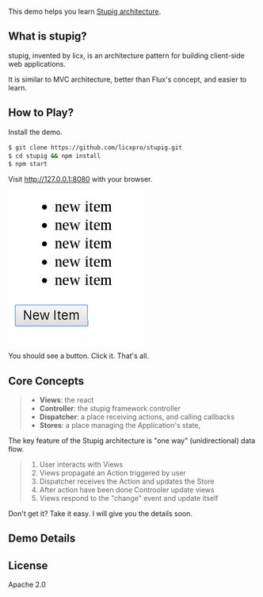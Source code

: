 This demo helps you learn [Stupig architecture](https://github.com/licxpro/stupig). 
## What is stupig?

stupig, invented by licx, is an architecture pattern for building client-side web applications.

It is similar to MVC architecture, better than Flux's concept, and easier to learn.

 

## How to Play?

Install the demo.

```bash
$ git clone https://github.com/licxpro/stupig.git
$ cd stupig && npm install
$ npm start
```

Visit http://127.0.0.1:8080 with your browser.

![](img/screenshot1.png)

You should see a button. Click it. That's all.

## Core Concepts

 
> - **Views**: the react
> - **Controller**:  the stupig framework controller
> - **Dispatcher**: a place receiving actions, and calling callbacks
> - **Stores**: a place managing the Application's state,

 

The key feature of the Stupig architecture is "one way" (unidirectional) data flow.

> 1. User interacts with Views
> 1. Views propagate an Action triggered by user
> 1. Dispatcher receives the Action and updates the Store
> 1. After action have been done Controoler update views
> 1. Views respond to the "change" event and update itself

Don't get it? Take it easy. I will give you the details soon.

## Demo Details

 
  
## License

Apache 2.0
